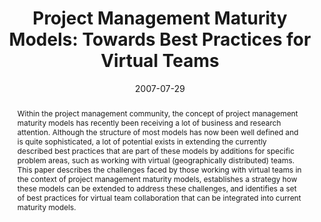---
abstract: Within the project management community, the  concept of project management
  maturity models has recently  been receiving a lot of business and research attention.
  Although  the structure of most models has now been well defined and is  quite sophisticated,
  a lot of potential exists in extending the  currently described best practices that
  are part of these models  by additions for specific problem areas, such as working
  with  virtual (geographically distributed) teams.  This paper describes the challenges
  faced by those working  with virtual teams in the context of project management  maturity
  models, establishes a strategy how these models can be  extended to address these
  challenges, and identifies a set of best  practices for virtual team collaboration
  that can be integrated  into current maturity models.
authors:
- Martin Pazderka
- Thomas Grechenig
date: '2007-07-29'
featured: false
links:
- name: Publik
  url: https://publik.tuwien.ac.at/showentry.php?ID=172602&lang=2
publication: 'Vortrag: 19th IEEE International Engineering Management Conference (IEMC
  2007), Austin, Texas; 29.07.2007 - 01.08.2007; in: "Proceedings of the 19th IEEE
  International Engineering Management Conference", (2007), ISBN: 978-1-4244-2146-6;
  S. 84 - 89'
publication_types:
- '1'
publishDate: '2007-07-29'
title: 'Project Management Maturity Models: Towards Best Practices for Virtual Teams'
url_pdf: ''
---
